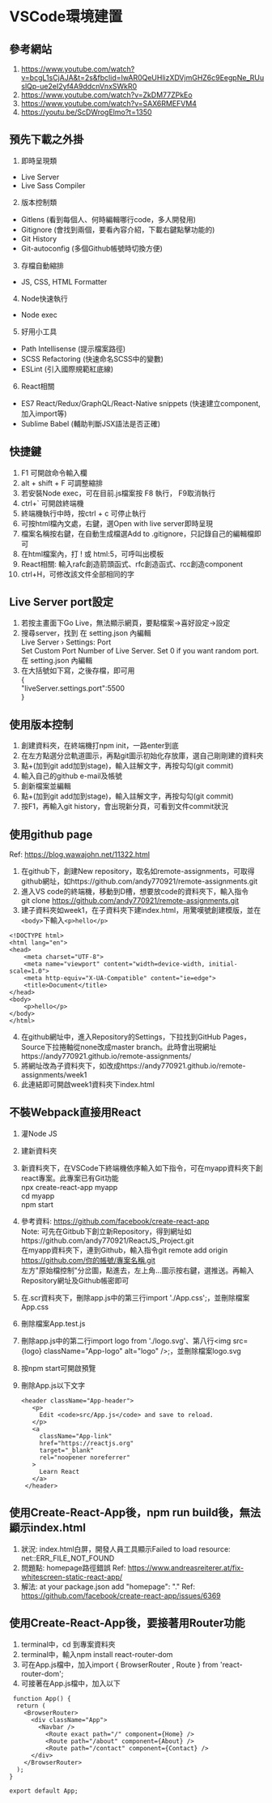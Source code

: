 # VSCode環境建置

## 參考網站  
1. https://www.youtube.com/watch?v=bcgL1sCjAJA&t=2s&fbclid=IwAR0QeUHlizXDVjmGHZ6c9EegpNe_RUuslQp-ue2eI2yf4A9ddcnVnxSWkR0
2. https://www.youtube.com/watch?v=ZkDM77ZPkEo
3. https://www.youtube.com/watch?v=SAX6RMEFVM4
4. https://youtu.be/ScDWrogElmo?t=1350

## 預先下載之外掛  
1. 即時呈現類
- Live Server
- Live Sass Compiler
2. 版本控制類
- Gitlens (看到每個人、何時編輯哪行code，多人開發用)
- Gitignore (會找到兩個，要看內容介紹，下載右鍵點擊功能的)
- Git History
- Git-autoconfig (多個Github帳號時切換方便)
3. 存檔自動縮排
- JS, CSS, HTML Formatter
4. Node快速執行
- Node exec
5. 好用小工具
- Path Intellisense (提示檔案路徑)
- SCSS Refactoring (快速命名SCSS中的變數)
- ESLint (引入國際規範紅底線)
6. React相關
- ES7 React/Redux/GraphQL/React-Native snippets (快速建立component, 加入import等)
- Sublime Babel (輔助判斷JSX語法是否正確)
## 快捷鍵  

1. F1 可開啟命令輸入欄
2. alt + shift + F 可調整縮排
3. 若安裝Node exec，可在目前.js檔案按 F8 執行， F9取消執行
4. ctrl+`  可開啟終端機
5. 終端機執行中時，按ctrl + c 可停止執行
5. 可按html檔內文處，右鍵，選Open with live server即時呈現
6. 檔案名稱按右鍵，在自動生成檔選Add to .gitignore，只記錄自己的編輯檔即可
7. 在html檔案內，打 ! 或 html:5，可呼叫出模板
8. React相關: 輸入rafc創造箭頭函式、rfc創造函式、rcc創造component
9. ctrl+H，可修改該文件全部相同的字

## Live Server port設定  

1. 若按主畫面下Go Live，無法顯示網頁，要點檔案->喜好設定->設定
2. 搜尋server，找到 在 setting.json 內編輯  
    Live Server › Settings: Port  
    Set Custom Port Number of Live Server. Set 0 if you want random port.  
    在 setting.json 內編輯  
3. 在大括號如下寫，之後存檔，即可用  
  {  
      "liveServer.settings.port":5500  
  }  

## 使用版本控制  

1. 創建資料夾，在終端機打npm init，一路enter到底
2. 在左方點選分岔軌道圖示，再點git圖示初始化存放庫，選自己剛剛建的資料夾
3. 點+(加到git add加到stage)，輸入註解文字，再按勾勾(git commit)
4. 輸入自己的github e-mail及帳號
5. 創新檔案並編輯
6. 點+(加到git add加到stage)，輸入註解文字，再按勾勾(git commit)
7. 按F1，再輸入git history，會出現新分頁，可看到文件commit狀況

## 使用github page  
Ref: https://blog.wawajohn.net/11322.html  

1. 在github下，創建New repository，取名如remote-assignments，可取得github網址，如https://github.com/andy770921/remote-assignments.git
2. 進入VS code的終端機，移動到D槽，想要放code的資料夾下，輸入指令   
git clone https://github.com/andy770921/remote-assignments.git
3. 建子資料夾如week1，在子資料夾下建index.html，用驚嘆號創建模版，並在```<body>```下輸入```<p>hello</p>```  
```
<!DOCTYPE html>
<html lang="en">
<head>
    <meta charset="UTF-8">
    <meta name="viewport" content="width=device-width, initial-scale=1.0">
    <meta http-equiv="X-UA-Compatible" content="ie=edge">
    <title>Document</title>
</head>
<body>
    <p>hello</p>
</body>
</html>

```
4. 在github網址中，進入Repository的Settings，下拉找到GitHub Pages，Source下拉捲軸從none改成master branch。此時會出現網址https://andy770921.github.io/remote-assignments/
5. 將網址改為子資料夾下，如改成https://andy770921.github.io/remote-assignments/week1
6. 此連結即可開啟week1資料夾下index.html  


## 不裝Webpack直接用React

1. 灌Node JS
2. 建新資料夾
3. 新資料夾下，在VSCode下終端機依序輸入如下指令，可在myapp資料夾下創react專案。此專案已有Git功能   
  npx create-react-app myapp  
  cd myapp  
  npm start  
4. 參考資料: https://github.com/facebook/create-react-app  
   Note: 可先在Gitbub下創立新Repository，得到網址如https://github.com/andy770921/ReactJS_Project.git  
         在myapp資料夾下，連到Github，輸入指令git remote add origin https://github.com/你的帳號/專案名稱.git  
         左方"原始檔控制"分岔圖，點進去，左上角...圖示按右鍵，選推送。再輸入Repository網址及Github帳密即可  
5. 在.scr資料夾下，刪除app.js中的第三行import './App.css';，並刪除檔案App.css  
6. 刪除檔案App.test.js
7. 刪除app.js中的第二行import logo from './logo.svg'、第八行\<img src={logo} className="App-logo" alt="logo" /\>;，並刪除檔案logo.svg
8. 按npm start可開啟預覽
9. 刪除App.js以下文字
    
       <header className="App-header">
          <p>
            Edit <code>src/App.js</code> and save to reload.
          </p>
          <a
            className="App-link"
            href="https://reactjs.org"
            target="_blank"
            rel="noopener noreferrer"
          >
            Learn React
          </a>
        </header>

## 使用Create-React-App後，npm run build後，無法顯示index.html
1. 狀況: index.html白屏，開發人員工具顯示Failed to load resource: net::ERR_FILE_NOT_FOUND
2. 問題點: homepage路徑錯誤 Ref: https://www.andreasreiterer.at/fix-whitescreen-static-react-app/
3. 解法: at your package.json add "homepage": "."     Ref: https://github.com/facebook/create-react-app/issues/6369

## 使用Create-React-App後，要接著用Router功能
1. terminal中，cd 到專案資料夾
2. terminal中，輸入npm install react-router-dom
3. 可在App.js檔中，加入import { BrowserRouter , Route } from 'react-router-dom';
4. 可接著在App.js檔中，加入以下
```
 function App() {
  return (
    <BrowserRouter>
      <div className="App">
        <Navbar />
          <Route exact path="/" component={Home} />
          <Route path="/about" component={About} />
          <Route path="/contact" component={Contact} />
      </div>
    </BrowserRouter>
  );
}

export default App;
```
